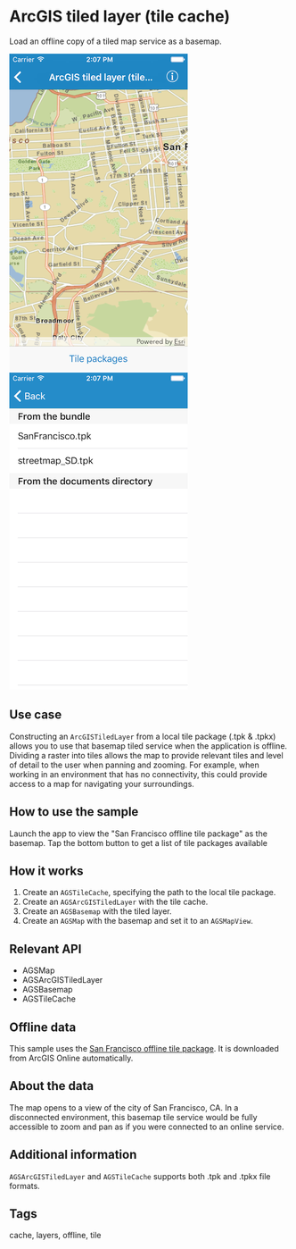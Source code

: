 # ArcGIS tiled layer (tile cache)

Load an offline copy of a tiled map service as a basemap.

![Tiled map of San Francisco](tiled-layer-tile-cache-1.png)
![List of tile packages](tiled-layer-tile-cache-2.png)

## Use case

Constructing an `ArcGISTiledLayer` from a local tile package (.tpk & .tpkx) allows you to use that basemap tiled service when the application is offline. Dividing a raster into tiles allows the map to provide relevant tiles and level of detail to the user when panning and zooming. For example, when working in an environment that has no connectivity, this could provide access to a map for navigating your surroundings.

## How to use the sample

Launch the app to view the "San Francisco offline tile package" as the basemap. Tap the bottom button to get a list of tile packages available

## How it works

1. Create an `AGSTileCache`, specifying the path to the local tile package.
2. Create an `AGSArcGISTiledLayer` with the tile cache.
3. Create an `AGSBasemap` with the tiled layer.
4. Create an `AGSMap` with the basemap and set it to an `AGSMapView`.

## Relevant API

* AGSMap
* AGSArcGISTiledLayer
* AGSBasemap
* AGSTileCache

## Offline data

This sample uses the [San Francisco offline tile package](https://www.arcgis.com/home/item.html?id=72e703cd01654e7796eb1ae75af1cb53). It is downloaded from ArcGIS Online automatically.

## About the data

The map opens to a view of the city of San Francisco, CA. In a disconnected environment, this basemap tile service would be fully accessible to zoom and pan as if you were connected to an online service.

## Additional information

`AGSArcGISTiledLayer` and `AGSTileCache` supports both .tpk and .tpkx file formats.

## Tags

cache, layers, offline, tile
